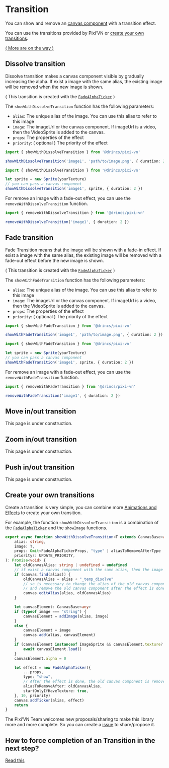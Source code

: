# Transition

You can show and remove an [canvas component](/start/canvas-components.md) with a transition effect.

You can use the transitions provided by Pixi’VN or [create your own transitions](#create-your-own-transitions).

[( More are on the way )](https://github.com/DRincs-Productions/pixi-vn/issues/20)

## Dissolve transition

Dissolve transition makes a canvas component visible by gradually increasing the alpha. If exist a image with the same alias, the existing image will be removed when the new image is shown.

( This transition is created with the [`FadeAlphaTicker`](/start/animations-effects.md#fade) )

The `showWithDissolveTransition` function has the following parameters:

* `alias`: The unique alias of the image. You can use this alias to refer to this image
* `image`: The imageUrl or the canvas component. If imageUrl is a video, then the VideoSprite is added to the canvas.
* `props`: The properties of the effect
* `priority`: ( optional ) The priority of the effect

```typescript
import { showWithDissolveTransition } from '@drincs/pixi-vn'

showWithDissolveTransition('image1', 'path/to/image.png', { duration: 2 })
```

```typescript
import { showWithDissolveTransition } from '@drincs/pixi-vn'

let sprite = new Sprite(yourTexture)
// you can pass a canvas component
showWithDissolveTransition('image1', sprite, { duration: 2 })
```

For remove an image with a fade-out effect, you can use the `removeWithDissolveTransition` function.

```typescript
import { removeWithDissolveTransition } from '@drincs/pixi-vn'

removeWithDissolveTransition('image1', { duration: 2 })
```

## Fade transition

Fade Transition means that the image will be shown with a fade-in effect. If exist a image with the same alias, the existing image will be removed with a fade-out effect before the new image is shown.

( This transition is created with the [`FadeAlphaTicker`](/start/animations-effects.md#fade) )

The `showWithFadeTransition` function has the following parameters:

* `alias`: The unique alias of the image. You can use this alias to refer to this image
* `image`: The imageUrl or the canvas component. If imageUrl is a video, then the VideoSprite is added to the canvas.
* `props`: The properties of the effect
* `priority`: ( optional ) The priority of the effect

```typescript
import { showWithFadeTransition } from '@drincs/pixi-vn'

showWithFadeTransition('image1', 'path/to/image.png', { duration: 2 })
```

```typescript
import { showWithFadeTransition } from '@drincs/pixi-vn'

let sprite = new Sprite(yourTexture)
// you can pass a canvas component
showWithFadeTransition('image1', sprite, { duration: 2 })
```

For remove an image with a fade-out effect, you can use the `removeWithFadeTransition` function.

```typescript
import { removeWithFadeTransition } from '@drincs/pixi-vn'

removeWithFadeTransition('image1', { duration: 2 })
```

## Move in/out transition

This page is under construction.

## Zoom in/out transition

This page is under construction.

## Push in/out transition

This page is under construction.

## Create your own transitions

Create a transition is very simple, you can combine more [Animations and Effects](/start/animations-effects) to create your own transition.

For example, the function `showWithDissolveTransition` is a combination of the [`FadeAlphaTicker`](/start/animations-effects.md#fade) and the `showImage` functions.

```typescript
export async function showWithDissolveTransition<T extends CanvasBase<any> | string = string>(
    alias: string,
    image: T,
    props: Omit<FadeAlphaTickerProps, "type" | aliasToRemoveAfterType | "startOnlyIfHaveTexture"> = {},
    priority?: UPDATE_PRIORITY,
): Promise<void> {
    let oldCanvasAlias: string | undefined = undefined
    // if exist a canvas component with the same alias, then the image is replaced and the first image is removed after the effect is done
    if (canvas.find(alias)) {
        oldCanvasAlias = alias + "_temp_disolve"
        // so is necessary to change the alias of the old canvas component
        // and remove the old canvas component after the effect is done
        canvas.editAlias(alias, oldCanvasAlias)
    }

    let canvasElement: CanvasBase<any>
    if (typeof image === "string") {
        canvasElement = addImage(alias, image)
    }
    else {
        canvasElement = image
        canvas.add(alias, canvasElement)
    }
    if (canvasElement instanceof ImageSprite && canvasElement.texture?.label == "EMPTY") {
        await canvasElement.load()
    }
    canvasElement.alpha = 0

    let effect = new FadeAlphaTicker({
        ...props,
        type: "show",
        // After the effect is done, the old canvas component is removed
        aliasToRemoveAfter: oldCanvasAlias,
        startOnlyIfHaveTexture: true,
    }, 10, priority)
    canvas.addTicker(alias, effect)
    return
}
```

The Pixi’VN Team welcomes new proposals/sharing to make this library more and more complete. So you can create a [issue](https://github.com/DRincs-Productions/pixi-vn/issues) to share/propose it.

## How to force completion of an Transition in the next step?

[Read this](/other/various-answers#how-to-force-completion-of-an-transition-effect-animation-in-the-next-step)

